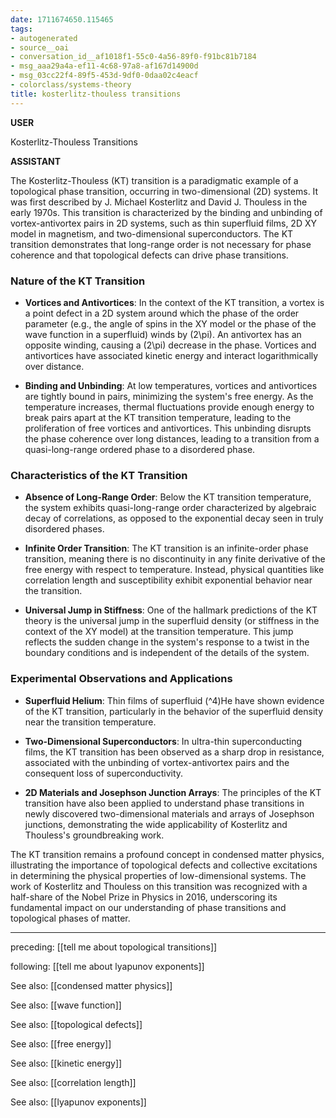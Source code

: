 ```yaml
---
date: 1711674650.115465
tags:
- autogenerated
- source__oai
- conversation_id__af1018f1-55c0-4a56-89f0-f91bc81b7184
- msg_aaa29a4a-ef11-4c68-97a8-af167d14900d
- msg_03cc22f4-89f5-453d-9df0-0daa02c4eacf
- colorclass/systems-theory
title: kosterlitz-thouless transitions
---
```


**USER**

Kosterlitz-Thouless Transitions


**ASSISTANT**

The Kosterlitz-Thouless (KT) transition is a paradigmatic example of a topological phase transition, occurring in two-dimensional (2D) systems. It was first described by J. Michael Kosterlitz and David J. Thouless in the early 1970s. This transition is characterized by the binding and unbinding of vortex-antivortex pairs in 2D systems, such as thin superfluid films, 2D XY model in magnetism, and two-dimensional superconductors. The KT transition demonstrates that long-range order is not necessary for phase coherence and that topological defects can drive phase transitions.

### Nature of the KT Transition

- **Vortices and Antivortices**: In the context of the KT transition, a vortex is a point defect in a 2D system around which the phase of the order parameter (e.g., the angle of spins in the XY model or the phase of the wave function in a superfluid) winds by \(2\pi\). An antivortex has an opposite winding, causing a \(2\pi\) decrease in the phase. Vortices and antivortices have associated kinetic energy and interact logarithmically over distance.

- **Binding and Unbinding**: At low temperatures, vortices and antivortices are tightly bound in pairs, minimizing the system's free energy. As the temperature increases, thermal fluctuations provide enough energy to break pairs apart at the KT transition temperature, leading to the proliferation of free vortices and antivortices. This unbinding disrupts the phase coherence over long distances, leading to a transition from a quasi-long-range ordered phase to a disordered phase.

### Characteristics of the KT Transition

- **Absence of Long-Range Order**: Below the KT transition temperature, the system exhibits quasi-long-range order characterized by algebraic decay of correlations, as opposed to the exponential decay seen in truly disordered phases.
  
- **Infinite Order Transition**: The KT transition is an infinite-order phase transition, meaning there is no discontinuity in any finite derivative of the free energy with respect to temperature. Instead, physical quantities like correlation length and susceptibility exhibit exponential behavior near the transition.
  
- **Universal Jump in Stiffness**: One of the hallmark predictions of the KT theory is the universal jump in the superfluid density (or stiffness in the context of the XY model) at the transition temperature. This jump reflects the sudden change in the system's response to a twist in the boundary conditions and is independent of the details of the system.

### Experimental Observations and Applications

- **Superfluid Helium**: Thin films of superfluid \(^4\)He have shown evidence of the KT transition, particularly in the behavior of the superfluid density near the transition temperature.
  
- **Two-Dimensional Superconductors**: In ultra-thin superconducting films, the KT transition has been observed as a sharp drop in resistance, associated with the unbinding of vortex-antivortex pairs and the consequent loss of superconductivity.
  
- **2D Materials and Josephson Junction Arrays**: The principles of the KT transition have also been applied to understand phase transitions in newly discovered two-dimensional materials and arrays of Josephson junctions, demonstrating the wide applicability of Kosterlitz and Thouless's groundbreaking work.

The KT transition remains a profound concept in condensed matter physics, illustrating the importance of topological defects and collective excitations in determining the physical properties of low-dimensional systems. The work of Kosterlitz and Thouless on this transition was recognized with a half-share of the Nobel Prize in Physics in 2016, underscoring its fundamental impact on our understanding of phase transitions and topological phases of matter.


---

preceding: [[tell me about topological transitions]]  


following: [[tell me about lyapunov exponents]]

See also: [[condensed matter physics]]


See also: [[wave function]]


See also: [[topological defects]]


See also: [[free energy]]


See also: [[kinetic energy]]


See also: [[correlation length]]


See also: [[lyapunov exponents]]